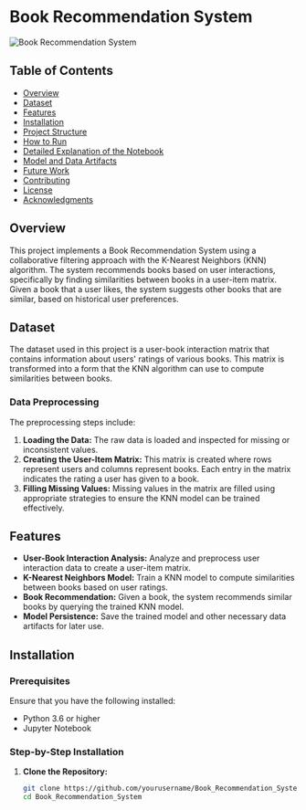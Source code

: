 # Book Recommendation System

![Book Recommendation System](https://img.shields.io/badge/Recommendation%20System-Book-brightgreen)

## Table of Contents

- [Overview](#overview)
- [Dataset](#dataset)
- [Features](#features)
- [Installation](#installation)
- [Project Structure](#project-structure)
- [How to Run](#how-to-run)
- [Detailed Explanation of the Notebook](#detailed-explanation-of-the-notebook)
- [Model and Data Artifacts](#model-and-data-artifacts)
- [Future Work](#future-work)
- [Contributing](#contributing)
- [License](#license)
- [Acknowledgments](#acknowledgments)

## Overview

This project implements a Book Recommendation System using a collaborative filtering approach with the K-Nearest Neighbors (KNN) algorithm. The system recommends books based on user interactions, specifically by finding similarities between books in a user-item matrix. Given a book that a user likes, the system suggests other books that are similar, based on historical user preferences.

## Dataset

The dataset used in this project is a user-book interaction matrix that contains information about users' ratings of various books. This matrix is transformed into a form that the KNN algorithm can use to compute similarities between books.

### Data Preprocessing

The preprocessing steps include:

1. **Loading the Data:** The raw data is loaded and inspected for missing or inconsistent values.
2. **Creating the User-Item Matrix:** This matrix is created where rows represent users and columns represent books. Each entry in the matrix indicates the rating a user has given to a book.
3. **Filling Missing Values:** Missing values in the matrix are filled using appropriate strategies to ensure the KNN model can be trained effectively.

## Features

- **User-Book Interaction Analysis:** Analyze and preprocess user interaction data to create a user-item matrix.
- **K-Nearest Neighbors Model:** Train a KNN model to compute similarities between books based on user ratings.
- **Book Recommendation:** Given a book, the system recommends similar books by querying the trained KNN model.
- **Model Persistence:** Save the trained model and other necessary data artifacts for later use.

## Installation

### Prerequisites

Ensure that you have the following installed:

- Python 3.6 or higher
- Jupyter Notebook

### Step-by-Step Installation

1. **Clone the Repository:**
   ```bash
   git clone https://github.com/yourusername/Book_Recommendation_System.git
   cd Book_Recommendation_System
